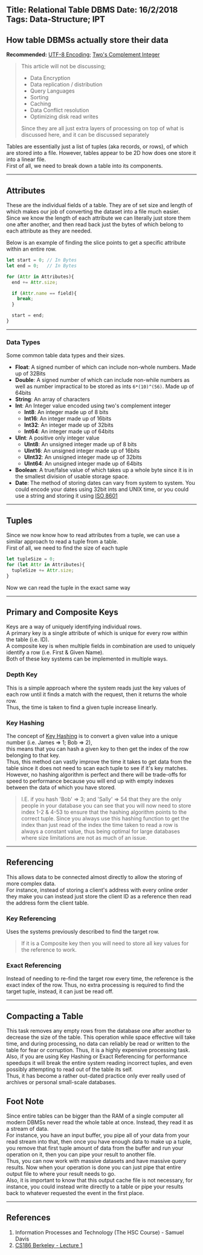 Title: Relational Table DBMS
Date: 16/2/2018
Tags: Data-Structure; IPT
---
How table DBMSs actually store their data
---

**Recommended:** [UTF-8 Encoding](/p?1); [Two's Complement Integer](/p?2)

> This article will not be discussing;
> * Data Encryption
> * Data replication / distribution
> * Query Languages
> * Sorting
> * Caching
> * Data Conflict resolution
> * Optimizing disk read writes
> 
> 
> Since they are all just extra layers of processing on top of what is discussed here, and it can be discussed separately

Tables are essentially just a list of tuples (aka records, or rows), of which are stored into a file. However, tables appear to be 2D how does one store it into a linear file.  
First of all, we need to break down a table into its components.

---

## Attributes
These are the individual fields of a table. They are of set size and length of which makes our job of converting the dataset into a file much easier.  
Since we know the length of each attribute we can literally just store them one after another, and then read back just the bytes of which belong to each attribute as they are needed.

Below is an example of finding the slice points to get a specific attribute within an entire row.
```javascript
let start = 0; // In Bytes
let end = 0;   // In Bytes

for (Attr in Attributes){
  end += Attr.size;

  if (Attr.name == field){
    break;
  }

  start = end;
}
```

---

### Data Types
Some common table data types and their sizes.
* **Float**: A signed number of which can include non-whole numbers. Made up of 32Bits
* **Double**: A signed number of which can include non-while numbers as well as number impractical to be stored as ints ``6*(10)^(56)``. Made up of 64bits
* **String**: An array of characters
* **Int**: An Integer value encoded using two's complement integer
  * **Int8**: An integer made up of 8 bits
  * **Int16**: An integer made up of 16bits
  * **Int32**: An integer made up of 32bits
  * **Int64**: An integer made up of 64bits
* **UInt**: A positive only integer value
  * **UInt8**: An unsigned integer made up of 8 bits
  * **UInt16**: An unsigned integer made up of 16bits
  * **UInt32**: An unsigned integer made up of 32bits
  * **UInt64**: An unsigned integer made up of 64bits
* **Boolean**: A true/false value of which takes up a whole byte since it is in the smallest division of usable storage space.
* **Date**: The method of storing dates can vary from system to system. You could encode your dates using 32bit ints and UNIX time, or you could use a string and storing it using [ISO 8601](https://en.wikipedia.org/wiki/ISO_8601)

---

## Tuples
Since we now know how to read attributes from a tuple, we can use a similar approach to read a tuple from a table.  
First of all, we need to find the size of each tuple
```javascript
let tupleSize = 0;
for (let Attr in Attributes){
  tupleSize += Attr.size;
}
```

Now we can read the tuple in the exact same way

---

## Primary and Composite Keys
Keys are a way of uniquely identifying individual rows.  
A primary key is a single attribute of which is unique for every row within the table (i.e. ID).  
A composite key is when multiple fields in combination are used to uniquely identify a row (i.e. First & Given Name).  
Both of these key systems can be implemented in multiple ways.

### Depth Key
This is a simple approach where the system reads just the key values of each row until it finds a match with the request, then it returns the whole row.  
Thus, the time is taken to find a given tuple increase linearly.

### Key Hashing
The concept of [Key Hashing](/p?4) is to convert a given value into a unique number (i.e. James => 1; Bob => 2),  
this means that you can hash a given key to then get the index of the row belonging to that key.  
Thus, this method can vastly improve the time it takes to get data from the table since it does not need to scan each tuple to see if it's key matches.  
However, no hashing algorithm is perfect and there will be trade-offs for speed to performance because you will end up with empty indexes between the data of which you have stored.  
> I.E. if you hash 'Bob' => 3; and 'Sally' => 54 that they are the only people in your database you can see that you will now need to store index 1-2 & 4-53 to ensure that the hashing algorithm points to the correct tuple.
Since you always use this hashing function to get the index than just read of the index the time taken to read a row is always a constant value, thus being optimal for large databases where size limitations are not as much of an issue.

---

## Referencing
This allows data to be connected almost directly to allow the storing of more complex data.  
For instance, instead of storing a client's address with every online order they make you can instead just store the client ID as a reference then read the address form the client table.

### Key Referencing
Uses the systems previously described to find the target row.  
> If it is a Composite key then you will need to store all key values for the reference to work.

### Exact Referencing
Instead of needing to re-find the target row every time, the reference is the exact index of the row. Thus, no extra processing is required to find the target tuple, instead, it can just be read off.

---

## Compacting a Table
This task removes any empty rows from the database one after another to decrease the size of the table. This operation while space effective will take time, and during processing, no data can reliably be read or written to the table for fear or corruption. Thus, it is a highly expensive processing task.  
Also, if you are using Key Hashing or Exact Referencing for performance speedups it will break the entire system reading incorrect tuples, and even possibly attempting to read out of the table its self.  
Thus, it has become a rather out-dated practice only ever really used of archives or personal small-scale databases.

## Foot Note
Since entire tables can be bigger than the RAM of a single computer all modern DBMSs never read the whole table at once. Instead, they read it as a stream of data.  
For instance, you have an input buffer, you pipe all of your data from your read stream into that, then once you have enough data to make up a tuple, you remove that first tuple amount of data from the buffer and run your operation on it, then you can pipe your result to another file.  
Thus, you can now work with massive datasets and have massive query results. Now when your operation is done you can just pipe that entire output file to where your result needs to go.  
Also, it is important to know that this output cache file is not necessary, for instance, you could instead write directly to a table or pipe your results back to whatever requested the event in the first place.

---

## References
1. Information Processes and Technology (The HSC Course) - Samuel Davis
1. [CS186 Berkeley - Lecture 1](http://www.infocobuild.com/education/audio-video-courses/computer-science/CS186-Spring2015-Berkeley/lecture-01)